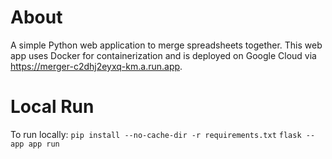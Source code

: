 # About
A simple Python web application to merge spreadsheets together. This web app uses Docker for containerization and is deployed on Google Cloud via https://merger-c2dhj2eyxq-km.a.run.app.
# Local Run
To run locally:
``pip install --no-cache-dir -r requirements.txt``
``flask --app app run``